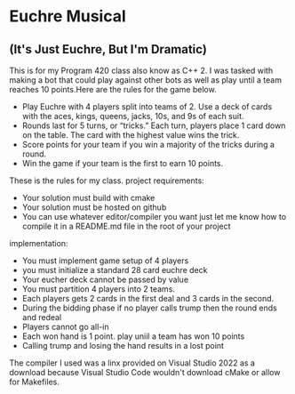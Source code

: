 # Euchre Musical
## (It's Just Euchre, But I'm Dramatic)

This is for my Program 420 class also know as C++ 2. I was tasked with making a bot that could play against other bots as well as play until a team reaches 10 points.Here are the rules for the game below.
- Play Euchre with 4 players split into teams of 2. Use a deck of cards with the aces, kings, queens, jacks, 10s, and 9s of each suit.
- Rounds last for 5 turns, or “tricks.” Each turn, players place 1 card down on the table. The card with the highest value wins the trick.
- Score points for your team if you win a majority of the tricks during a round.
- Win the game if your team is the first to earn 10 points.

These is the rules for my class.
project requirements:

- Your solution must build with cmake
- Your solution must be hosted on github
- You can use whatever editor/compiler you want just let me know how to compile it in a README.md file in the root of your project

implementation:
- You must implement game setup of 4 players
- you must initialize a standard 28 card euchre deck
- Your eucher deck cannot be passed by value
- You must partition 4 players into 2 teams.
- Each players gets 2 cards in the first deal and 3 cards in the second.
- During the bidding phase if no player calls trump then the round ends and redeal
- Players cannot go all-in
- Each won hand is 1 point. play uniil a team has won 10 points
- Calling trump and losing the hand results in a lost point

The compiler I used was a linx provided on Visual Studio 2022 as a download because Visual Studio Code wouldn't download cMake or allow for Makefiles.
